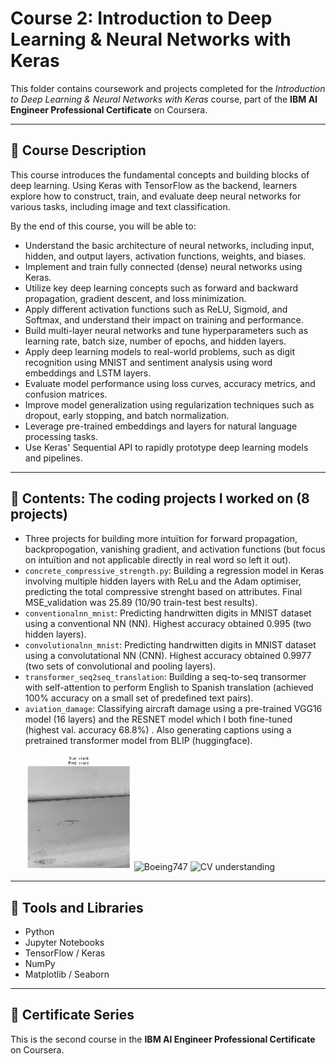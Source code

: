 # Course 2: Introduction to Deep Learning & Neural Networks with Keras

This folder contains coursework and projects completed for the *Introduction to Deep Learning & Neural Networks with Keras* course, part of the **IBM AI Engineer Professional Certificate** on Coursera.

---

## 🧠 Course Description  
This course introduces the fundamental concepts and building blocks of deep learning. Using Keras with TensorFlow as the backend, learners explore how to construct, train, and evaluate deep neural networks for various tasks, including image and text classification.

By the end of this course, you will be able to:

- Understand the basic architecture of neural networks, including input, hidden, and output layers, activation functions, weights, and biases.
- Implement and train fully connected (dense) neural networks using Keras.
- Utilize key deep learning concepts such as forward and backward propagation, gradient descent, and loss minimization.
- Apply different activation functions such as ReLU, Sigmoid, and Softmax, and understand their impact on training and performance.
- Build multi-layer neural networks and tune hyperparameters such as learning rate, batch size, number of epochs, and hidden layers.
- Apply deep learning models to real-world problems, such as digit recognition using MNIST and sentiment analysis using word embeddings and LSTM layers.
- Evaluate model performance using loss curves, accuracy metrics, and confusion matrices.
- Improve model generalization using regularization techniques such as dropout, early stopping, and batch normalization.
- Leverage pre-trained embeddings and layers for natural language processing tasks.
- Use Keras' Sequential API to rapidly prototype deep learning models and pipelines.

---

## 📂 Contents: The coding projects I worked on (8 projects)
- Three projects for building more intuïtion for forward propagation, backpropogation, vanishing gradient, and activation functions (but focus on intuïtion and not applicable directly in real word so left it out).
- `concrete_compressive_strength.py`: Building a regression model in Keras involving multiple hidden layers with ReLu and the Adam optimiser, predicting the total compressive strenght based on attributes. Final MSE_validation was 25.89 (10/90 train-test best results).
- `conventionalnn_mnist`: Predicting handrwitten digits in MNIST dataset using a conventional NN (NN). Highest accuracy obtained 0.995 (two hidden layers).
- `convolutionalnn_mnist`: Predicting handrwitten digits in MNIST dataset using a convolutational NN (CNN). Highest accuracy obtained 0.9977 (two sets of convolutional and pooling layers).
- `transformer_seq2seq_translation`: Building a seq-to-seq transormer with self-attention to perform English to Spanish translation (achieved 100% accuracy on a small set of predefined text pairs). 
- `aviation_damage`: Classifying aircraft damage using a pre-trained VGG16 model (16 layers) and the RESNET model which I both fine-tuned (highest val. accuracy 68.8%) . Also generating captions using a pretrained transformer model from BLIP (huggingface).<p>
  <img src="Images/crack.png" alt="Airplane Crack" width="170"/> <img src="Images/boeing747" alt="Boeing747" width="170"/> <img src="Images/captionandsummary.png.png" alt="CV understanding" width="170"/>
---

## 🔧 Tools and Libraries

- Python  
- Jupyter Notebooks  
- TensorFlow / Keras  
- NumPy  
- Matplotlib / Seaborn  

---

## 📌 Certificate Series  
This is the second course in the **IBM AI Engineer Professional Certificate** on Coursera.
